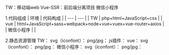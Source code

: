 TW：移动端web
Vue-SSR：前后端分离项目
微信小程序

1.代码组成
|  环境   | 代码构成    |
| --- | --- |
|  TW   |   php+html+JavaScript+css  |
|   vue  |   html+JavaScript+sass+webpack+node+vue+vuex+vue-router+axios  |
|   微信小程序  |     |

2.静态资源管理
	TW：
			svg（iconfont）：
			png/jpg：
			js插件：
	vue：
			svg（iconfont）：
			png/jpg：
	微信小程序：
			svg（iconfont）：
			png/jpg：